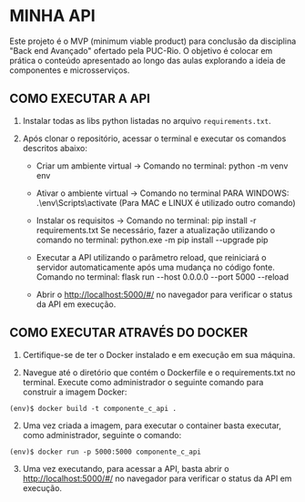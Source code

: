 # MINHA API
Este projeto é o MVP (minimum viable product) para conclusão da disciplina "Back end Avançado" ofertado pela PUC-Rio.
O objetivo é colocar em prática o conteúdo apresentado ao longo das aulas explorando a ideia de componentes e microsserviços.

## COMO EXECUTAR A API

1) Instalar todas as libs python listadas no arquivo `requirements.txt`.

2) Após clonar o repositório, acessar o terminal e executar os comandos descritos abaixo:

    * Criar um ambiente virtual -> Comando no terminal: python -m venv env
    * Ativar o ambiente virtual ->  Comando no terminal PARA WINDOWS: .\env\Scripts\activate (Para MAC e LINUX é utilizado outro comando)
    * Instalar os requisitos -> Comando no terminal: pip install -r requirements.txt
      Se necessário, fazer a atualização utilizando o comando no terminal: python.exe -m pip install --upgrade pip
      
    * Executar a API utilizando o parâmetro reload, que reiniciará o servidor automaticamente após uma mudança no código fonte. 
      Comando no terminal: flask run --host 0.0.0.0 --port 5000 --reload
    * Abrir o [http://localhost:5000/#/](http://localhost:5000/#/) no navegador para verificar o status da API em execução.


## COMO EXECUTAR ATRAVÉS DO DOCKER

1) Certifique-se de ter o Docker instalado e em execução em sua máquina.

2) Navegue até o diretório que contém o Dockerfile e o requirements.txt no terminal. Execute como administrador o seguinte comando para construir a imagem Docker:
```
(env)$ docker build -t componente_c_api .
```

2) Uma vez criada a imagem, para executar o container basta executar, como administrador, seguinte o comando:
```
(env)$ docker run -p 5000:5000 componente_c_api
```

3) Uma vez executando, para acessar a API, basta abrir o [http://localhost:5000/#/](http://localhost:5000/#/) no navegador para verificar o status da API em execução.


